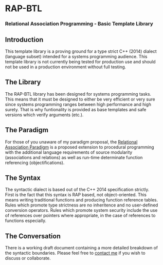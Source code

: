# RAP-BTL
### Relational Association Programming - Basic Template Library

## Introduction

This template library is a proving ground for a type strict C++ (2014) dialect 
(language subset) intended for a systems programming audience.  This template
library is not currently being tested for production use and should not be used
in a production environment without full testing.

## The Library

The RAP-BTL library has been designed for systems programming tasks.  This means
that it must be designed to either be very efficient or very sure since
systems programming ranges between high performance and high surety.  That is
why funtionality is provided as base templates and safe versions which verify 
arguments (etc.).

## The Paradigm

For those of you unaware of my paradigm proposal, the [Relational Association
Paradigm](http://github.com/ASA1976/RAP) is a proposed extension to procedural 
programming with the additional language requirements of source modularity 
(associations and relations) as well as run-time determinate function 
referencing (objectifications).

## The Syntax

The syntactic dialect is based out of the C++ 2014 specification strictly.
First is the fact that this syntax is RAP based, not object-oriented.  This 
means writing traditional functions and producing function reference tables.
Rules which promote type strictness are no inheritence and no user-defined 
conversion operators.  Rules which promote system security include the use of
references over pointers where appropriate, in the case of references to 
functions especially.

## The Conversation

There is a working draft document containing a more detailed breakdown of the 
syntactic boundaries.  Please feel free to [contact 
me](mailto:rap.paradigm@gmail.com) if you wish to discuss or collaborate.

